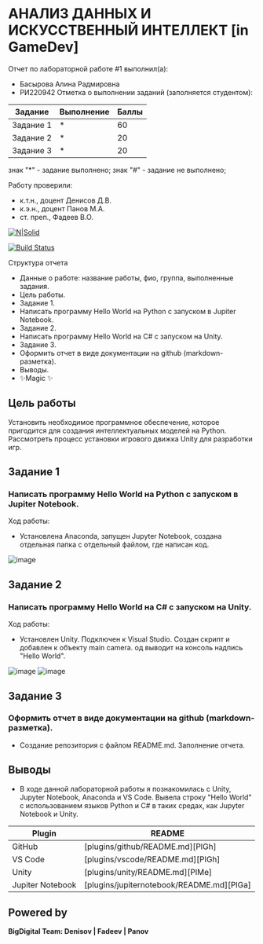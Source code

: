 # АНАЛИЗ ДАННЫХ И ИСКУССТВЕННЫЙ ИНТЕЛЛЕКТ [in GameDev]
Отчет по лабораторной работе #1 выполнил(а):
- Басырова Алина Радмировна
- РИ220942
Отметка о выполнении заданий (заполняется студентом):

| Задание | Выполнение | Баллы |
| ------ | ------ | ------ |
| Задание 1 | * | 60 |
| Задание 2 | * | 20 |
| Задание 3 | * | 20 |

знак "*" - задание выполнено; знак "#" - задание не выполнено;

Работу проверили:
- к.т.н., доцент Денисов Д.В.
- к.э.н., доцент Панов М.А.
- ст. преп., Фадеев В.О.

[![N|Solid](https://cldup.com/dTxpPi9lDf.thumb.png)](https://nodesource.com/products/nsolid)

[![Build Status](https://travis-ci.org/joemccann/dillinger.svg?branch=master)](https://travis-ci.org/joemccann/dillinger)

Структура отчета

- Данные о работе: название работы, фио, группа, выполненные задания.
- Цель работы.
- Задание 1.
- Написать программу Hello World на Python с запуском в Jupiter Notebook.
- Задание 2.
- Написать программу Hello World на C# с запуском на Unity.
- Задание 3.
- Оформить отчет в виде документации на github (markdown-разметка).
- Выводы.
- ✨Magic ✨

## Цель работы
Установить необходимое программное обеспечение, которое пригодится для создания интеллектуальных моделей на Python. Рассмотреть процесс установки игрового движка Unity для разработки игр.

## Задание 1
### Написать программу Hello World на Python с запуском в Jupiter Notebook.

Ход работы:
- Установлена Anaconda, запущен Jupyter Notebook, создана отдельная папка с отдельный файлом, где написан код.

![image](https://github.com/AlinaBasyrova/DA_in_GameDev_1/assets/129521982/2855b6dd-749e-40ab-8933-b2cd91c1b56a)



## Задание 2
### Написать программу Hello World на C# с запуском на Unity.

Ход работы:
- Установлен Unity. Подключен к Visual Studio. Создан скрипт и добавлен к объекту main camera.
од выводит на консоль надпись "Hello World".

![image](https://github.com/AlinaBasyrova/DA_in_GameDev_1/assets/129521982/39ca2572-232f-4745-ba41-b4a71f175cc9)
![image](https://github.com/AlinaBasyrova/DA_in_GameDev_1/assets/129521982/1adfd573-4f05-4f7e-a132-8bfbc02b41ad)

## Задание 3
### Оформить отчет в виде документации на github (markdown-разметка).

- Создание репозитория с файлом README.md. Заполнение отчета. 


## Выводы

- В ходе данной лабораторной работы я познакомилась с Unity, Jupyter Notebook, Anaconda и VS Code. Вывела строку "Hello World" с использованием языков Python и C# в таких средах, как Jupyter Notebook и Unity.

| Plugin | README |
| ------ | ------ |
| GitHub | [plugins/github/README.md][PlGh] |
| VS Code | [plugins/vscode/README.md][PlGh] |
| Unity | [plugins/unity/README.md][PlMe] |
| Jupiter Notebook | [plugins/jupiternotebook/README.md][PlGa] |

## Powered by

**BigDigital Team: Denisov | Fadeev | Panov**
